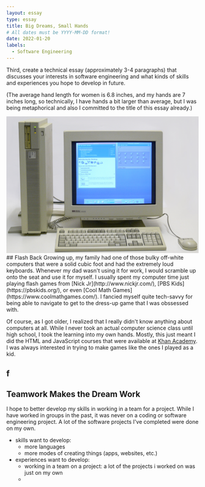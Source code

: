 ```yaml
---
layout: essay
type: essay
title: Big Dreams, Small Hands
# All dates must be YYYY-MM-DD format!
date: 2022-01-20
labels:
  - Software Engineering
---
```


Third, create a technical essay (approximately 3-4 paragraphs) that discusses your interests in software engineering and what kinds of skills and experiences you hope to develop in future.

(The average hand length for women is 6.8 inches, and my hands are 7 inches long, so technically, I have hands a bit larger than average, but I was being metaphorical and also I committed to the title of this essay already.) 

<img class="ui medium right floated rounded image" src="../images/oldpc.jpg">
## Flash Back
Growing up, my family had one of those bulky off-white computers that were a solid cubic foot and had the extremely loud keyboards. Whenever my dad wasn't using it for work, I would scramble up onto the seat and use it for myself. I usually spent my computer time just playing flash games from [Nick Jr](http://www.nickjr.com/), [PBS Kids](https://pbskids.org/), or even [Cool Math Games](https://www.coolmathgames.com/). I fancied myself quite tech-savvy for being able to navigate to get to the dress-up game that I was obssessed with. 

Of course, as I got older, I realized that I really didn't know anything about computers at all. While I never took an actual computer science class until high school, I took the learning into my own hands. Mostly, this just meant I did the HTML and JavaScript courses that were available at [Khan Academy](https://www.khanacademy.org/). I was always interested in trying to make games like the ones I played as a kid.

## f


## Teamwork Makes the Dream Work
I hope to better develop my skills in working in a team for a project. While I have worked in groups in the past, it was never on a coding or software engineering project. A lot of the software projects I've completed were done on my own. 

- skills want to develop:
  - more languages
  - more modes of creating things (apps, websites, etc.) 
- experiences want to develop:
  - working in a team on a project: a lot of the projects i worked on was just on my own
  - 
